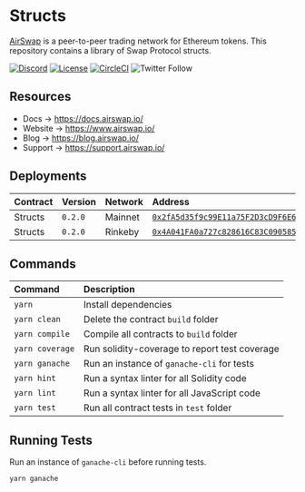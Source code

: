 # Structs

[AirSwap](https://www.airswap.io/) is a peer-to-peer trading network for Ethereum tokens. This repository contains a library of Swap Protocol structs.

[![Discord](https://img.shields.io/discord/590643190281928738.svg)](https://discord.gg/ecQbV7H)
[![License](https://img.shields.io/badge/License-Apache%202.0-blue.svg)](https://opensource.org/licenses/Apache-2.0)
[![CircleCI](https://circleci.com/gh/airswap/airswap-protocols.svg?style=svg&circle-token=73bd6668f836ce4306dbf6ca32109ddbb5b7e1fe)](https://circleci.com/gh/airswap/airswap-protocols)
![Twitter Follow](https://img.shields.io/twitter/follow/airswap?style=social)

## Resources

- Docs → https://docs.airswap.io/
- Website → https://www.airswap.io/
- Blog → https://blog.airswap.io/
- Support → https://support.airswap.io/

## Deployments

| Contract | Version | Network | Address                                                                                                                         |
| :------- | :------ | :------ | :------------------------------------------------------------------------------------------------------------------------------ |
| Structs  | `0.2.0` | Mainnet | [`0x2fA5d35f9c99E11a75F2D3cD9F6E6d904a1241C5`](https://etherscan.io/address/0x2fA5d35f9c99E11a75F2D3cD9F6E6d904a1241C5)         |
| Structs  | `0.2.0` | Rinkeby | [`0x4A041FA0a727c828616C83C090585913221641ba`](https://rinkeby.etherscan.io/address/0x4A041FA0a727c828616C83C090585913221641ba) |

## Commands

| Command         | Description                                   |
| :-------------- | :-------------------------------------------- |
| `yarn`          | Install dependencies                          |
| `yarn clean`    | Delete the contract `build` folder            |
| `yarn compile`  | Compile all contracts to `build` folder       |
| `yarn coverage` | Run solidity-coverage to report test coverage |
| `yarn ganache`  | Run an instance of `ganache-cli` for tests    |
| `yarn hint`     | Run a syntax linter for all Solidity code     |
| `yarn lint`     | Run a syntax linter for all JavaScript code   |
| `yarn test`     | Run all contract tests in `test` folder       |

## Running Tests

Run an instance of `ganache-cli` before running tests.

```
yarn ganache
```
